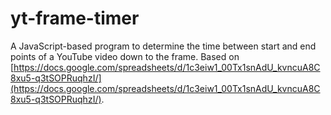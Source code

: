 # yt-frame-timer
A JavaScript-based program to determine the time between start and end points of a YouTube video down to the frame. Based on [https://docs.google.com/spreadsheets/d/1c3eiw1_00Tx1snAdU_kvncuA8C8xu5-q3tSOPRuqhzI/](https://docs.google.com/spreadsheets/d/1c3eiw1_00Tx1snAdU_kvncuA8C8xu5-q3tSOPRuqhzI/).